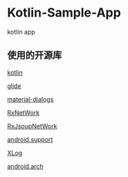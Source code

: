# Kotlin-Sample-App
kotlin app

## 使用的开源库

[kotlin](https://github.com/JetBrains/kotlin)

[glide](https://github.com/bumptech/glide)

[material-dialogs](https://github.com/afollestad/material-dialogs)

[RxNetWork](https://github.com/7449/RxNetWork)

[RxJsoupNetWork](https://github.com/7449/RxNetWork/tree/RxJsoupNetWork)

[android.support]()

[XLog]()

[android.arch]()